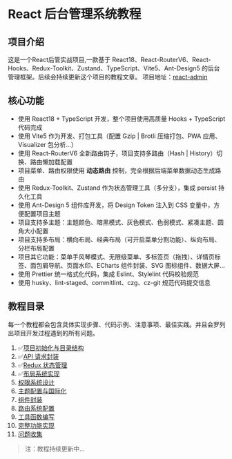 # React 后台管理系统教程

## 项目介绍
这是一个React后管实战项目,一款基于 React18、React-RouterV6、React-Hooks、Redux-Toolkit、Zustand、TypeScript、Vite5、Ant-Design5 的后台管理框架。后续会持续更新这个项目的教程文章。
项目地址：[react-admin](https://github.com/hongyingxin/react-admin)

## 核心功能
- 使用 React18 + TypeScript 开发，整个项目使用高质量 Hooks + TypeScript 代码完成
- 使用 Vite5 作为开发、打包工具（配置 Gzip | Brotli 压缩打包、PWA 应用、Visualizer 包分析…）
- 使用 React-RouterV6 全新路由钩子，项目支持多路由（Hash | History）切换、路由懒加载配置
- 项目菜单、路由权限使用 **动态路由** 控制，完全根据后端菜单数据动态生成路由
- 使用 Redux-Toolkit、Zustand 作为状态管理工具（多分支），集成 persist 持久化工具
- 使用 Ant-Design 5 组件库开发，将 Design Token 注入到 CSS 变量中，方便配置项目主题
- 项目支持多主题：主题颜色、暗黑模式、灰色模式、色弱模式、紧凑主题、圆角大小配置
- 项目支持多布局：横向布局、经典布局（可开启菜单分割功能）、纵向布局、分栏布局配置
- 项目其它功能：菜单手风琴模式、无限级菜单、多标签页（拖拽）、详情页标签、面包屑导航、页面水印、ECharts 组件封装、SVG 图标组件、数据大屏…
- 使用 Prettier 统一格式化代码，集成 Eslint、Stylelint 代码校验规范
- 使用 husky、lint-staged、commitlint、czg、cz-git 规范代码提交信息

## 教程目录
每一个教程都会包含具体实现步骤、代码示例、注意事项、最佳实践。并且会罗列出项目开发过程遇到的所有问题。
1. ✅[项目初始化与目录结构](1.md)
2. ✅[API 请求封装](2.md)
3. ✅[Redux 状态管理](3.md)
4. ✅[布局系统实现](4.md)
5. [权限系统设计](5.md)
6. [主题配置与国际化]()
7. [组件封装]()
8. [路由系统配置]()
9. [工具函数编写]()
10. [完整功能实现]()
11. [问题收集](error.md)

> 注：教程持续更新中...